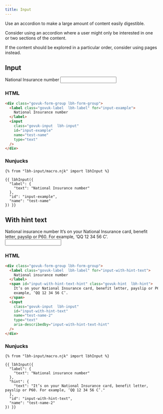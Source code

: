 ```yaml
---
title: Input
---
```


Use an accordion to make a large amount of content easily digestible.

Consider using an accordion where a user might only be interested in one or two sections of the content.

If the content should be explored in a particular order, consider using pages instead.

## Input

<div class="govuk-form-group lbh-form-group">
  <label class="govuk-label  lbh-label" for="input-example">
    National Insurance number
  </label>
  <input class="govuk-input  lbh-input" id="input-example" name="test-name" type="text"/>
</div>

### HTML

```html
<div class="govuk-form-group lbh-form-group">
  <label class="govuk-label  lbh-label" for="input-example">
    National Insurance number
  </label>
  <input
    class="govuk-input  lbh-input"
    id="input-example"
    name="test-name"
    type="text"
  />
</div>
```

### Nunjucks

```
{% from "lbh-input/macro.njk" import lbhInput %}

{{ lbhInput({
  "label": {
    "text": "National Insurance number"
  },
  "id": "input-example",
  "name": "test-name"
}) }}
```

## With hint text

<div class="govuk-form-group lbh-form-group">
  <label class="govuk-label  lbh-label" for="input-with-hint-text">
    National insurance number
  </label>
  <span id="input-with-hint-text-hint" class="govuk-hint  lbh-hint">
    It’s on your National Insurance card, benefit letter, payslip or P60. For example, ‘QQ 12 34 56 C’.
  </span>
  <input class="govuk-input  lbh-input" id="input-with-hint-text" name="test-name-2" type="text" aria-describedby="input-with-hint-text-hint"/>
</div>

### HTML

```html
<div class="govuk-form-group lbh-form-group">
  <label class="govuk-label  lbh-label" for="input-with-hint-text">
    National insurance number
  </label>
  <span id="input-with-hint-text-hint" class="govuk-hint  lbh-hint">
    It’s on your National Insurance card, benefit letter, payslip or P60. For
    example, ‘QQ 12 34 56 C’.
  </span>
  <input
    class="govuk-input  lbh-input"
    id="input-with-hint-text"
    name="test-name-2"
    type="text"
    aria-describedby="input-with-hint-text-hint"
  />
</div>
```

### Nunjucks

```
{% from "lbh-input/macro.njk" import lbhInput %}

{{ lbhInput({
  "label": {
    "text": "National insurance number"
  },
  "hint": {
    "text": "It’s on your National Insurance card, benefit letter, payslip or P60. For example, ‘QQ 12 34 56 C’."
  },
  "id": "input-with-hint-text",
  "name": "test-name-2"
}) }}
```
